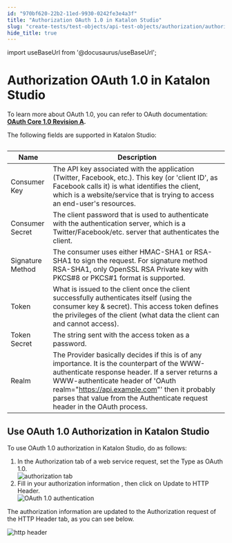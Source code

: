 ```yaml
---
id: "970bf620-22b2-11ed-9930-0242fe3e4a3f"
title: "Authorization OAuth 1.0 in Katalon Studio"
slug: "create-tests/test-objects/api-test-objects/authorization/authorization-oauth-1.0-in-katalon-studio"
hide_title: true
---
```

import useBaseUrl from '@docusaurus/useBaseUrl';


# <a id="id" class="anchor_top_offset"/><a id="ariaid-title1" class="anchor_top_offset"/>Authorization OAuth 1.0 in <span xmlns="http://www.w3.org/1999/xhtml" className="ph">Katalon Studio</span> 

<p xmlns="http://www.w3.org/1999/xhtml" className="p">To learn more about OAuth 1.0, you can refer to OAuth documentation: <strong className="ph b"><a className="xref j-external-link" href="https://oauth.net/core/1.0a/" target="_blank">OAuth Core 1.0 Revision A</a>. </strong> </p> 
<p xmlns="http://www.w3.org/1999/xhtml" className="p">The following fields are supported in <span className="ph">Katalon Studio</span>:</p> 
<table xmlns="http://www.w3.org/1999/xhtml" className="table anchor_top_offset" id="id__c2fcb0b6-7649-44af-bbd7-3d8ed7c976c6"><caption /><thead className="thead"><tr className><th className="entry anchor_top_offset" id="id__c2fcb0b6-7649-44af-bbd7-3d8ed7c976c6__entry__1">Name</th><th className="entry anchor_top_offset" id="id__c2fcb0b6-7649-44af-bbd7-3d8ed7c976c6__entry__2">Description</th></tr></thead><tbody className="tbody"><tr className><td className="entry" headers="id__c2fcb0b6-7649-44af-bbd7-3d8ed7c976c6__entry__1 id__c2fcb0b6-7649-44af-bbd7-3d8ed7c976c6__entry__2 ">Consumer Key</td><td className="entry" headers="id__c2fcb0b6-7649-44af-bbd7-3d8ed7c976c6__entry__1 id__c2fcb0b6-7649-44af-bbd7-3d8ed7c976c6__entry__2 ">The API key associated with the application (Twitter, Facebook, etc.). This key (or 'client ID', as Facebook calls it) is what identifies the client, which is a website/service that is trying to access an end-user's resources.</td></tr><tr className><td className="entry" headers="id__c2fcb0b6-7649-44af-bbd7-3d8ed7c976c6__entry__1 id__c2fcb0b6-7649-44af-bbd7-3d8ed7c976c6__entry__2 ">Consumer Secret</td><td className="entry" headers="id__c2fcb0b6-7649-44af-bbd7-3d8ed7c976c6__entry__1 id__c2fcb0b6-7649-44af-bbd7-3d8ed7c976c6__entry__2 ">The client password that is used to authenticate with the authentication server, which is a Twitter/Facebook/etc. server that authenticates the client.</td></tr><tr className><td className="entry" headers="id__c2fcb0b6-7649-44af-bbd7-3d8ed7c976c6__entry__1 id__c2fcb0b6-7649-44af-bbd7-3d8ed7c976c6__entry__2 ">Signature Method</td><td className="entry" headers="id__c2fcb0b6-7649-44af-bbd7-3d8ed7c976c6__entry__1 id__c2fcb0b6-7649-44af-bbd7-3d8ed7c976c6__entry__2 ">The consumer uses either HMAC-SHA1 or RSA-SHA1 to sign the request. For signature method RSA-SHA1, only OpenSSL RSA Private key with PKCS#8 or PKCS#1 format is supported.</td></tr><tr className><td className="entry" headers="id__c2fcb0b6-7649-44af-bbd7-3d8ed7c976c6__entry__1 id__c2fcb0b6-7649-44af-bbd7-3d8ed7c976c6__entry__2 ">Token</td><td className="entry" headers="id__c2fcb0b6-7649-44af-bbd7-3d8ed7c976c6__entry__1 id__c2fcb0b6-7649-44af-bbd7-3d8ed7c976c6__entry__2 ">What is issued to the client once the client successfully authenticates itself (using the consumer key &amp; secret). This access token defines the privileges of the client (what data the client can and cannot access).</td></tr><tr className><td className="entry" headers="id__c2fcb0b6-7649-44af-bbd7-3d8ed7c976c6__entry__1 id__c2fcb0b6-7649-44af-bbd7-3d8ed7c976c6__entry__2 ">Token Secret</td><td className="entry" headers="id__c2fcb0b6-7649-44af-bbd7-3d8ed7c976c6__entry__1 id__c2fcb0b6-7649-44af-bbd7-3d8ed7c976c6__entry__2 ">The string sent with the access token as a password.</td></tr><tr className><td className="entry" headers="id__c2fcb0b6-7649-44af-bbd7-3d8ed7c976c6__entry__1 id__c2fcb0b6-7649-44af-bbd7-3d8ed7c976c6__entry__2 ">Realm</td><td className="entry" headers="id__c2fcb0b6-7649-44af-bbd7-3d8ed7c976c6__entry__1 id__c2fcb0b6-7649-44af-bbd7-3d8ed7c976c6__entry__2 ">The Provider basically decides if this is of any importance. It is the counterpart of the WWW-authenticate response header. If a server returns a WWW-authenticate header of 'OAuth realm="<a className="xref j-external-link" href="https://api.example.com/" target="_blank">https://api.example.com</a>"' then it probably parses that value from the Authenticate request header in the OAuth process.</td></tr></tbody></table> 

## <a id="task-2539" class="anchor_top_offset"/>Use OAuth 1.0 Authorization in <span xmlns="http://www.w3.org/1999/xhtml" className="ph">Katalon Studio</span> 

<section xmlns="http://www.w3.org/1999/xhtml" className="section context">To use OAuth 1.0 authorization in <span className="ph">Katalon Studio</span>, do as follows:</section> 
<ol xmlns="http://www.w3.org/1999/xhtml" className="ol steps"><li className="li step stepexpand"><span className="ph cmd">In the <span className="ph uicontrol">Authorization</span> tab of a web service request, set the <span className="ph uicontrol">Type</span> as <span className="ph uicontrol">OAuth 1.0</span>.</span><div className="itemgroup info"><img className="image" width={700} src={useBaseUrl("/970a2160-22b2-11ed-9930-0242fe3e4a3f.png")} alt="authorization tab" /></div></li><li className="li step stepexpand"><span className="ph cmd">Fill in your authorization information , then click on <span className="ph uicontrol">Update to HTTP Header</span>.</span><div className="itemgroup info"><img className="image" width={700} src={useBaseUrl("/97098520-22b2-11ed-9930-0242fe3e4a3f.png")} alt="OAuth 1.0 authentication" /></div></li></ol> 
<section xmlns="http://www.w3.org/1999/xhtml" className="section result">The authorization information are updated  to the <span className="ph uicontrol">Authorization</span> request of the <span className="ph uicontrol">HTTP Header</span> tab, as you can see below.<p className="p"><img className="image" width={700} src={useBaseUrl("/970d2ea0-22b2-11ed-9930-0242fe3e4a3f.png")} alt="http header" /></p></section> 
